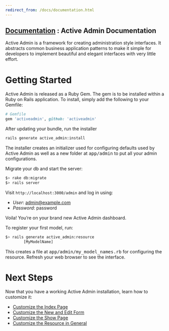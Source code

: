 ```yaml
---
redirect_from: /docs/documentation.html
---
```

<h2 class="in-docs">
    <span class="breadcrumb">
        <a href="documentation.html">Documentation</a> :
    </span>
    Active Admin Documentation
</h2>

Active Admin is a framework for creating administration style interfaces. It abstracts common business application patterns to make it simple for developers to implement beautiful and elegant interfaces with very
little effort.

# Getting Started

Active Admin is released as a Ruby Gem. The gem is to be installed within a Ruby on Rails application. To
        install, simply add the following to your Gemfile:

```ruby
# Gemfile
gem 'activeadmin', github: 'activeadmin'
```

After updating your bundle, run the installer

```bash
rails generate active_admin:install
```

The installer creates an initializer used for configuring defaults used by Active Admin as well as a new folder at <tt>app/admin</tt> to put all your admin configurations.

Migrate your db and start the server:

```bash
$> rake db:migrate
$> rails server
```

Visit `http://localhost:3000/admin` and log in using:

* <em>User</em>: admin@example.com
* <em>Password</em>: password

Voila! You&#8217;re on your brand new Active Admin dashboard.

To register your first model, run:

```bash
$> rails generate active_admin:resource
        [MyModelName]
```

This creates a file at <tt>app/admin/my_model_names.rb</tt> for configuring the resource. Refresh your web browser to see the interface.

# Next Steps

Now that you have a working Active Admin installation, learn how to customize it:

* <a href='{{ site.baseurl }}/3-index-pages.html'>Customize the Index Page</a>
* <a href='{{ site.baseurl }}/5-forms.html'>Customize the New and Edit Form</a>
* <a href='{{ site.baseurl }}/6-show-pages.html'>Customize the Show Page</a>
* <a href='{{ site.baseurl }}/2-resource-customization.html'>Customize the Resource in General</a>
